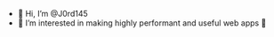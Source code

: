 - 👋 Hi, I’m @J0rd145
- 👀 I’m interested in making highly performant and useful web apps 🚀

<!---
J0rd145/J0rd145 is a ✨ special ✨ repository because its `README.md` (this file) appears on your GitHub profile.
You can click the Preview link to take a look at your changes.
--->

